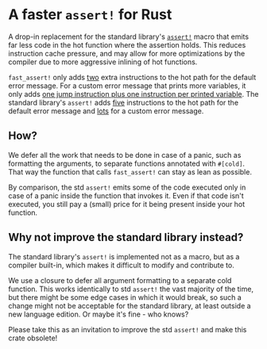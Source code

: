 # A faster `assert!` for Rust

A drop-in replacement for the standard library's [`assert!`](https://doc.rust-lang.org/stable/std/macro.assert.html)
macro that emits far less code in the hot function where the assertion holds. This reduces instruction cache pressure,
and may allow for more optimizations by the compiler due to more aggressive inlining of hot functions.

`fast_assert!` only adds [two](https://rust.godbolt.org/z/14hnj39sv) extra instructions to the hot path for the default error message.
For a custom error message that prints more variables, it only adds
[one jump instruction plus one instruction per printed variable](https://rust.godbolt.org/z/fo4refc1d).
The standard library's `assert!` adds [five](https://rust.godbolt.org/z/Gczn8Ts54) instructions
to the hot path for the default error message and [lots](https://rust.godbolt.org/z/hY5dGMPsh) for a custom error message.

## How?

We defer all the work that needs to be done in case of a panic, such as formatting the arguments,
to separate functions annotated with `#[cold]`. That way the function that calls `fast_assert!`
can stay as lean as possible.

By comparison, the std `assert!` emits some of the code executed only in case of a panic
inside the function that invokes it. Even if that code isn't executed, you still pay a (small) price
for it being present inside your hot function.

## Why not improve the standard library instead?

The standard library's `assert!` is implemented not as a macro, but as a compiler built-in,
which makes it difficult to modify and contribute to.

We use a closure to defer all argument formatting to a separate cold function.
This works identically to std `assert!` the vast majority of the time,
but there might be some edge cases in which it would break, so such a change might not be acceptable
for the standard library, at least outside a new language edition. Or maybe it's fine - who knows?

Please take this as an invitation to improve the std `assert!` and make this crate obsolete!
